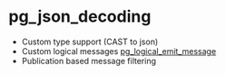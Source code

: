 # pg_json_decoding

- Custom type support (CAST to json)
- Custom logical messages [pg_logical_emit_message](https://www.postgresql.org/docs/12/functions-admin.html#PG-LOGICAL-EMIT-MESSAGE-TEXT)
- Publication based message filtering
